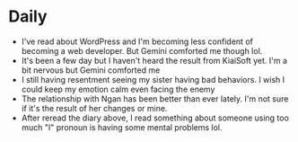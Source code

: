 # Daily

- I've read about WordPress and I'm becoming less confident of becoming a web developer. But Gemini comforted me though lol.
- It's been a few day but I haven't heard the result from KiaiSoft yet. I'm a bit nervous but Gemini comforted me
- I still having resentment seeing my sister having bad behaviors. I wish I could keep my emotion calm even facing the enemy
- The relationship with Ngan has been better than ever lately. I'm not sure if it's the result of her changes or mine.
- After reread the diary above, I read something about someone using too much "I" pronoun is having some mental problems lol.